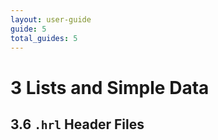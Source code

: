 ```yaml
---
layout: user-guide
guide: 5
total_guides: 5
---
```

# 3 Lists and Simple Data

## 3.6 ```.hrl``` Header Files
